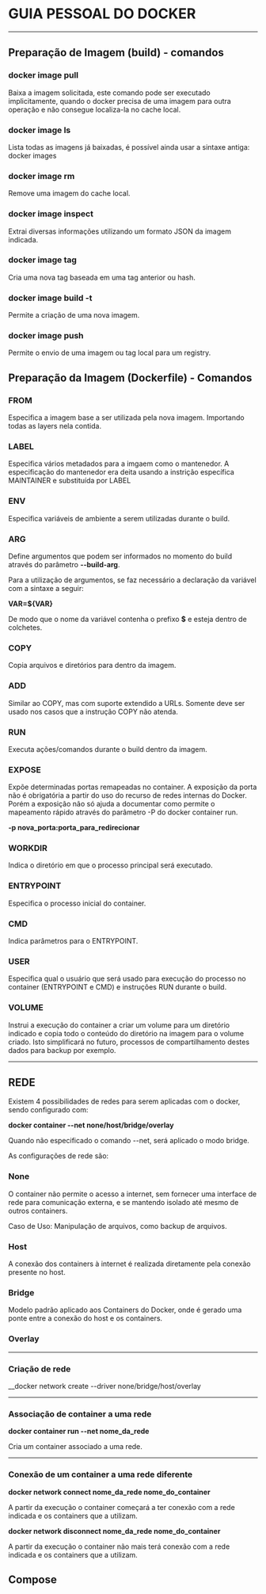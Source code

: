 # GUIA PESSOAL DO DOCKER

---

## Preparação de Imagem (build) - comandos

### docker image pull <tag>
Baixa a imagem solicitada, este comando pode ser executado implicitamente, quando o docker precisa de uma imagem para outra operação e não consegue localiza-la no cache local.

### docker image ls
Lista todas as imagens já baixadas, é possível ainda usar a sintaxe antiga: docker images

### docker image rm <tag>
Remove uma imagem do cache local.

### docker image inspect <tag>
Extrai diversas informações utilizando um formato JSON da imagem indicada.

### docker image tag <source> <tag>
Cria uma nova tag baseada em uma tag anterior ou hash.

### docker image build -t <tag>
Permite a criação de uma nova imagem.

### docker image push <tag>
Permite o envio de uma imagem ou tag local para um registry.

## Preparação da Imagem (Dockerfile) - Comandos
### FROM
Especifica a imagem base a ser utilizada pela nova imagem. Importando todas as layers nela contida.

### LABEL
Especifica vários metadados para a imgaem como o mantenedor. A especificação do mantenedor era deita usando a instrição específica MAINTAINER e substituída por LABEL

### ENV
Especifica variáveis de ambiente a serem utilizadas durante o build.

### ARG
Define argumentos que podem ser informados no momento do build através do parâmetro __--build-arg__.

Para a utilização de argumentos, se faz necessário a declaração da variável com a sintaxe a seguir:

__VAR=${VAR}__

De modo que o nome da variável contenha o prefixo **$** e esteja dentro de colchetes.

### COPY
Copia arquivos e diretórios para dentro da imagem.

### ADD
Similar ao COPY, mas com suporte extendido a URLs. Somente deve ser usado nos casos que a instrução COPY não atenda.

### RUN
Executa ações/comandos durante o build dentro da imagem.

### EXPOSE
Expõe determinadas portas remapeadas no container. A exposição da porta não é obrigatória a partir do uso do recurso de redes internas do Docker. Porém a exposição não só ajuda a documentar como permite o mapeamento rápido através do parâmetro -P do docker container run.

**-p nova_porta:porta_para_redirecionar**

### WORKDIR
Indica o diretório em que o processo principal será executado.

### ENTRYPOINT
Especifica o processo inicial do container.

### CMD
Indica parâmetros para o ENTRYPOINT.

### USER
Especifica qual o usuário que será usado para execução do processo no container (ENTRYPOINT e CMD) e instruções RUN durante o build.

### VOLUME
Instrui a execução do container a criar um volume para um diretório indicado e copia todo o conteúdo do diretório na imagem para o volume criado. Isto simplificará no futuro, processos de compartilhamento destes dados para backup por exemplo.

---

## REDE

Existem 4 possibilidades de redes para serem aplicadas com o docker, sendo configurado com:

__docker container --net none/host/bridge/overlay__

Quando não especificado o comando --net, será aplicado o modo bridge.

As configurações de rede são:

### None
O container não permite o acesso a internet, sem fornecer uma interface de rede para comunicação externa, e se mantendo isolado até mesmo de outros containers.

Caso de Uso: Manipulação de arquivos, como backup de arquivos.

### Host
A conexão dos containers à internet é realizada diretamente pela conexão presente no host.

### Bridge
Modelo padrão aplicado aos Containers do Docker, onde é gerado uma ponte entre a conexão do host e os containers.

### Overlay

---

### Criação de rede

__docker network create --driver none/bridge/host/overlay

---

### Associação de container a uma rede

__docker container run --net **nome_da_rede**__

Cria um container associado a uma rede.

---

### Conexão de um container a uma rede diferente

__docker network connect **nome_da_rede nome_do_container**__

A partir da execução o container começará a ter conexão com a rede indicada e os containers que a utilizam.

__docker network disconnect **nome_da_rede nome_do_container**__

A partir da execução o container não mais terá conexão com a rede indicada e os containers que a utilizam.




## Compose

